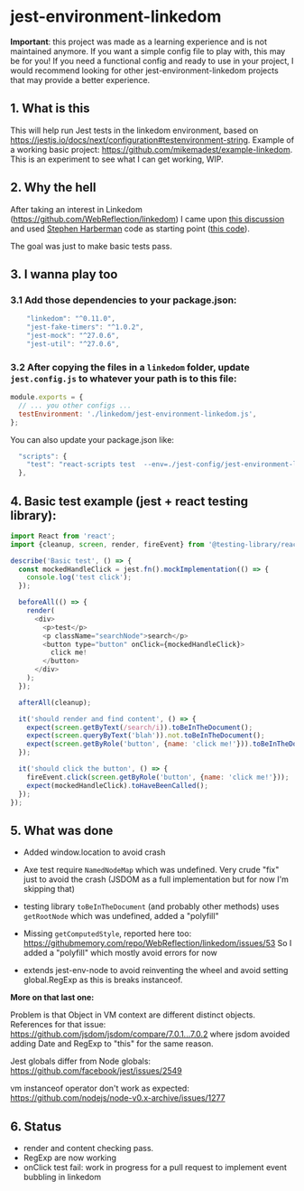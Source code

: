 # jest-environment-linkedom

**Important**: this project was made as a learning experience and is not maintained anymore.
If you want a simple config file to play with, this may be for you!
If you need a functional config and ready to use in your project, I would recommend looking for other jest-environment-linkedom projects that may provide a better experience.

## 1. What is this

This will help run Jest tests in the linkedom environment, based on https://jestjs.io/docs/next/configuration#testenvironment-string.
Example of a working basic project: https://github.com/mikemadest/example-linkedom.
This is an experiment to see what I can get working, WIP.

## 2. Why the hell

After taking an interest in Linkedom (https://github.com/WebReflection/linkedom) I came upon [this discussion](https://github.com/WebReflection/linkedom/issues/50) and used [Stephen Harberman](https://github.com/stephenh) code as starting point ([this code](https://gist.github.com/stephenh/056a500708243e2ea43246c28d19d3ae)).

The goal was just to make basic tests pass.

## 3. I wanna play too

### 3.1 Add those dependencies to your package.json:

```javascript
    "linkedom": "^0.11.0",
    "jest-fake-timers": "^1.0.2",
    "jest-mock": "^27.0.6",
    "jest-util": "^27.0.6",
```

### 3.2 After copying the files in a `linkedom` folder, update `jest.config.js` to whatever your path is to this file:

```javascript
module.exports = {
  // ... you other configs ...
  testEnvironment: './linkedom/jest-environment-linkedom.js',
};
```

You can also update your package.json like:

```javascript
  "scripts": {
    "test": "react-scripts test  --env=./jest-config/jest-environment-linkedom.js --watchAll=false",
  },
```

## 4. Basic test example (jest + react testing library):

```javascript
import React from 'react';
import {cleanup, screen, render, fireEvent} from '@testing-library/react/pure';

describe('Basic test', () => {
  const mockedHandleClick = jest.fn().mockImplementation(() => {
    console.log('test click');
  });

  beforeAll(() => {
    render(
      <div>
        <p>test</p>
        <p className="searchNode">search</p>
        <button type="button" onClick={mockedHandleClick}>
          click me!
        </button>
      </div>
    );
  });

  afterAll(cleanup);

  it('should render and find content', () => {
    expect(screen.getByText(/search/i)).toBeInTheDocument();
    expect(screen.queryByText('blah')).not.toBeInTheDocument();
    expect(screen.getByRole('button', {name: 'click me!'})).toBeInTheDocument();
  });

  it('should click the button', () => {
    fireEvent.click(screen.getByRole('button', {name: 'click me!'}));
    expect(mockedHandleClick).toHaveBeenCalled();
  });
});
```

## 5. What was done

- Added window.location to avoid crash
- Axe test require `NamedNodeMap` which was undefined. Very crude "fix" just to avoid the crash (JSDOM as a full implementation but for now I'm skipping that)
- testing library `toBeInTheDocument` (and probably other methods) uses `getRootNode` which was undefined, added a "polyfill"
- Missing `getComputedStyle`, reported here too: https://githubmemory.com/repo/WebReflection/linkedom/issues/53
  So I added a "polyfill" which mostly avoid errors for now

- extends jest-env-node to avoid reinventing the wheel and avoid setting global.RegExp as this is breaks instanceof.

**More on that last one:**

Problem is that Object in VM context are different distinct objects.
References for that issue:
https://github.com/jsdom/jsdom/compare/7.0.1...7.0.2 where jsdom avoided adding Date and RegExp to "this" for the same reason.

Jest globals differ from Node globals:
https://github.com/facebook/jest/issues/2549

vm instanceof operator don't work as expected:
https://github.com/nodejs/node-v0.x-archive/issues/1277

## 6. Status

- render and content checking pass.
- RegExp are now working
- onClick test fail: work in progress for a pull request to implement event bubbling in linkedom
